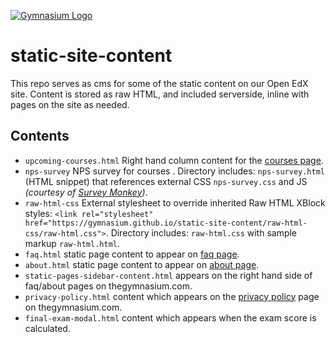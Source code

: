 [![Gymnasium Logo](https://cdn.rawgit.com/gymnasium/gymnasium.github.io/master/assets/GYM-logo.svg)](http://thegymnasium.com)

# static-site-content
This repo serves as cms for some of the static content on our Open EdX site.  Content is stored as raw HTML, and included serverside, inline with pages on the site as needed.

## Contents
- `upcoming-courses.html` Right hand column content for the [courses page](https://thegymnasium.com/courses).
- `nps-survey` NPS survey for courses . Directory includes: `nps-survey.html` (HTML snippet) that references external CSS `nps-survey.css` and JS _(courtesy of [Survey Monkey](https://www.surveymonkey.com))_.
- `raw-html-css` External stylesheet to override inherited Raw HTML XBlock styles: `<link rel="stylesheet" href="https://gymnasium.github.io/static-site-content/raw-html-css/raw-html.css">`. Directory includes: `raw-html.css` with sample markup `raw-html.html`.
- `faq.html` static page content to appear on [faq page](https://thegymnasium.com/faq).
- `about.html` static page content to appear on [about page](https://thegymnasium.com/about).
- `static-pages-sidebar-content.html` appears on the right hand side of faq/about pages on thegymnasium.com.
- `privacy-policy.html` content which appears on the [privacy policy](https://thegymnasium.com/privacy) page on thegymnasium.com.
- `final-exam-modal.html` content which appears when the exam score is calculated.
